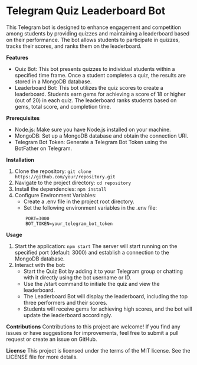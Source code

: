 # Telegram Quiz Leaderboard Bot
This Telegram bot is designed to enhance engagement and competition among students by providing quizzes and maintaining a leaderboard based on their performance. The bot allows students to participate in quizzes, tracks their scores, and ranks them on the leaderboard.

**Features**
* Quiz Bot: This bot presents quizzes to individual students within a specified time frame. Once a student completes a quiz, the results are stored in a MongoDB database.
* Leaderboard Bot: This bot utilizes the quiz scores to create a leaderboard. Students earn gems for achieving a score of 18 or higher (out of 20) in each quiz. The leaderboard ranks students based on gems, total score, and completion time.

**Prerequisites**
* Node.js: Make sure you have Node.js installed on your machine.
* MongoDB: Set up a MongoDB database and obtain the connection URI.
* Telegram Bot Token: Generate a Telegram Bot Token using the BotFather on Telegram.

**Installation**
1. Clone the repository:
   ``` git clone https://github.com/your/repository.git ```
2. Navigate to the project directory:
   ``` cd repository ```
3. Install the dependencies:
   ``` npm install ```
4. Configure Environment Variables:
   * Create a .env file in the project root directory.
   * Set the following environment variables in the .env file:
   ``` MONGODB_URI=your_mongodb_uri
       PORT=3000
       BOT_TOKEN=your_telegram_bot_token
    ```
**Usage**
1. Start the application:
   ``` npm start ```
The server will start running on the specified port (default: 3000) and establish a connection to the MongoDB database.
2. Interact with the bot:
   * Start the Quiz Bot by adding it to your Telegram group or chatting with it directly using the bot username or ID.
   * Use the /start command to initiate the quiz and view the leaderboard.
   * The Leaderboard Bot will display the leaderboard, including the top three performers and their scores.
   * Students will receive gems for achieving high scores, and the bot will update the leaderboard accordingly.
     
**Contributions**
Contributions to this project are welcome! If you find any issues or have suggestions for improvements, feel free to submit a pull request or create an issue on GitHub.

**License**
This project is licensed under the terms of the MIT license. See the LICENSE file for more details.
